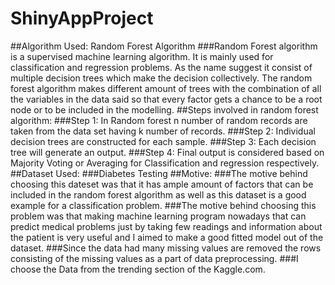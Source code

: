 # ShinyAppProject
##Algorithm Used: Random Forest Algorithm
###Random Forest algorithm is a supervised machine learning algorithm. It is mainly used for classification and regression problems. As the name suggest it consist of multiple decision trees which make the decision collectively. The random forest algorithm makes different amount of trees with the combination of all the variables in the data said so that every factor gets a chance to be a root node or to be included in the modelling.
##Steps involved in random forest algorithm:
###Step 1: In Random forest n number of random records are taken from the data set having k number of records.
###Step 2: Individual decision trees are constructed for each sample.
###Step 3: Each decision tree will generate an output.
###Step 4: Final output is considered based on Majority Voting or Averaging for Classification and regression respectively.
##Dataset Used: ###Diabetes Testing
##Motive: ###The motive behind choosing this dateset was that it has ample amount of factors that can be included in the random forest algorithm as well as this dataset is a good example for a classification problem. 
###The motive behind choosing this problem was that making machine learning program nowadays that can predict medical problems just by taking few readings and information about the patient is very useful and I aimed to make a good fitted model out of the dataset. 
###Since the data had many missing values are removed the rows consisting of the missing values as a part of data preprocessing.
###I choose the Data from the trending section of the Kaggle.com.

